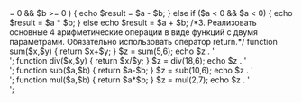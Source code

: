 <?php

/*1. Объявить две целочисленные переменные $a и $b и задать им произвольные начальные
значения. Затем написать скрипт, который работает по следующему принципу:
a. если $a и $b положительные, вывести их разность;
b. если $а и $b отрицательные, вывести их произведение;
c. если $а и $b разных знаков, вывести их сумму;
ноль можно считать положительным числом.*/

$a = -5;
$b = -1;
if ($a >= 0 && $b >= 0 ) {
    echo $result = $a - $b;
}
    else if ($a < 0 && $a < 0) {
        echo $result = $a * $b;
    }
        else echo $result = $a + $b;
        
/*3. Реализовать основные 4 арифметические операции в виде функций с двумя параметрами.
Обязательно использовать оператор return.*/

function sum($x,$y) {
    return $x+$y;
}
$z = sum(5,6);
echo $z . '<br>';

function div($x,$y) {
    return $x/$y;
}
$z = div(18,6);
echo $z . '<br>';

function sub($a,$b) {
    return $a-$b;
}
$z = sub(10,6);
echo $z . '<br>';

function mul($a,$b) {
    return $a*$b;
}
$z = mul(2,7);
echo $z . '<br>';







